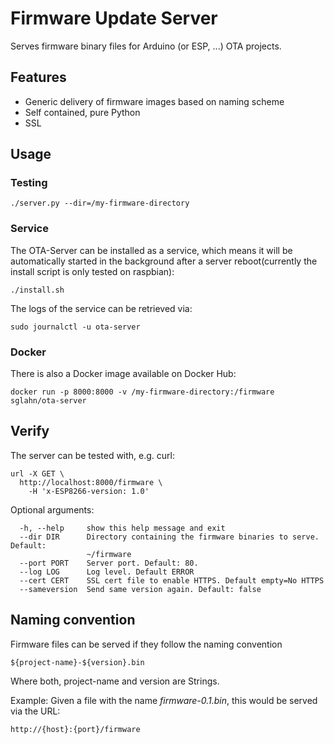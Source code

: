 # Firmware Update Server

Serves firmware binary files for Arduino (or ESP, ...) OTA projects.

## Features
- Generic delivery of firmware images based on naming scheme
- Self contained, pure Python
- SSL

## Usage

### Testing
```
./server.py --dir=/my-firmware-directory
```

### Service
The OTA-Server can be installed as a service, which means it will be automatically started in the background after a server reboot(currently the install script is only tested on raspbian):
```
./install.sh
```
The logs of the service can be retrieved via:
```
sudo journalctl -u ota-server
```

### Docker
There is also a Docker image available on Docker Hub:
```
docker run -p 8000:8000 -v /my-firmware-directory:/firmware sglahn/ota-server
```

## Verify
The server can be tested with, e.g. curl:
```
url -X GET \
  http://localhost:8000/firmware \
    -H 'x-ESP8266-version: 1.0'
```    

Optional arguments:
```
  -h, --help     show this help message and exit
  --dir DIR      Directory containing the firmware binaries to serve. Default:
                 ~/firmware
  --port PORT    Server port. Default: 80.
  --log LOG      Log level. Default ERROR
  --cert CERT    SSL cert file to enable HTTPS. Default empty=No HTTPS
  --sameversion  Send same version again. Default: false
```

## Naming convention
Firmware files can be served if they follow the naming convention
```
${project-name}-${version}.bin
```
Where both, project-name and version are Strings. 

Example: Given a file with the name *firmware-0.1.bin*, this would be served via the URL:
```
http://{host}:{port}/firmware
````
